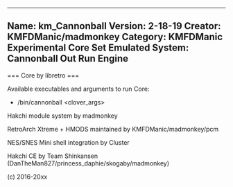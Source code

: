 -----------------------
Name: km_Cannonball
Version: 2-18-19
Creator: KMFDManic/madmonkey
Category: KMFDManic Experimental Core Set
Emulated System: Cannonball Out Run Engine
-----------------------
=== Core by libretro ===

Available executables and arguments to run Core:
- /bin/cannonball <rom> <clover_args>

Hakchi module system by madmonkey

RetroArch Xtreme + HMODS maintained by KMFDManic/madmonkey/pcm

NES/SNES Mini shell integration by Cluster

Hakchi CE by Team Shinkansen (DanTheMan827/princess_daphie/skogaby/madmonkey)

(c) 2016-20xx
